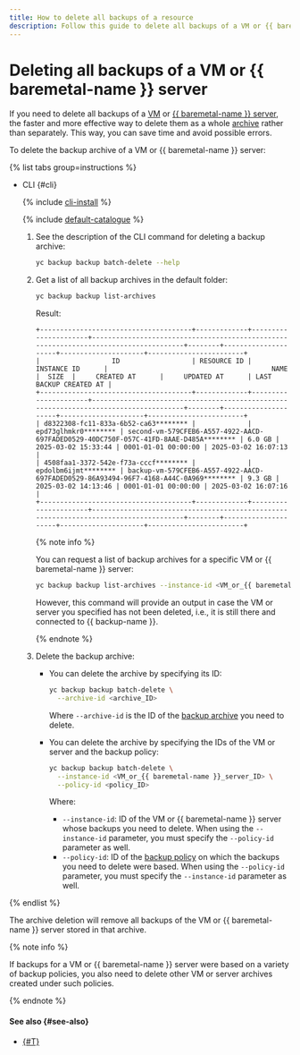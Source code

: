 ```yaml
---
title: How to delete all backups of a resource
description: Follow this guide to delete all backups of a VM or {{ baremetal-name }} server.
---
```


# Deleting all backups of a VM or {{ baremetal-name }} server


If you need to delete all backups of a [VM](../../../compute/concepts/vm.md) or [{{ baremetal-name }} server](../../../baremetal/concepts/servers.md), the faster and more effective way to delete them as a whole [archive](../../concepts/backup.md#archives) rather than separately. This way, you can save time and avoid possible errors.

To delete the backup archive of a VM or {{ baremetal-name }} server:

{% list tabs group=instructions %}

- CLI {#cli}

  {% include [cli-install](../../../_includes/cli-install.md) %}

  {% include [default-catalogue](../../../_includes/default-catalogue.md) %}

  1. See the description of the CLI command for deleting a backup archive:

      ```bash
      yc backup backup batch-delete --help
      ```
  1. Get a list of all backup archives in the default folder:

      ```bash
      yc backup backup list-archives
      ```

      Result:

      ```
      +--------------------------------------+-------------+----------------------+--------------------------------------------------------------------------------------+--------+---------------------+---------------------+------------------------+
      |                  ID                  | RESOURCE ID |     INSTANCE ID      |                                         NAME                                         |  SIZE  |     CREATED AT      |     UPDATED AT      | LAST BACKUP CREATED AT |
      +--------------------------------------+-------------+----------------------+--------------------------------------------------------------------------------------+--------+---------------------+---------------------+------------------------+
      | d8322308-fc11-833a-6b52-ca63******** |             | epd73glhmkr0******** | second-vm-579CFEB6-A557-4922-AACD-697FADED0529-40DC750F-057C-41FD-8AAE-D485A******** | 6.0 GB | 2025-03-02 15:33:44 | 0001-01-01 00:00:00 | 2025-03-02 16:07:13    |
      | 4508faa1-3372-542e-f73a-cccf******** |             | epdolbm6ijmt******** | backup-vm-579CFEB6-A557-4922-AACD-697FADED0529-86A93494-96F7-4168-A44C-0A969******** | 9.3 GB | 2025-03-02 14:13:46 | 0001-01-01 00:00:00 | 2025-03-02 16:07:16    |
      +--------------------------------------+-------------+----------------------+--------------------------------------------------------------------------------------+--------+---------------------+---------------------+------------------------+
      ```

      {% note info %}

      You can request a list of backup archives for a specific VM or {{ baremetal-name }} server:

      ```bash
      yc backup backup list-archives --instance-id <VM_or_{{ baremetal-name }}_server_ID>
      ```

      However, this command will provide an output in case the VM or server you specified has not been deleted, i.e., it is still there and connected to {{ backup-name }}.

      {% endnote %}

  1. Delete the backup archive:

      * You can delete the archive by specifying its ID:

          ```bash
          yc backup backup batch-delete \
            --archive-id <archive_ID>
          ```

          Where `--archive-id` is the ID of the [backup archive](../../concepts/backup.md#archives) you need to delete.

      * You can delete the archive by specifying the IDs of the VM or server and the backup policy:

          ```bash
          yc backup backup batch-delete \
            --instance-id <VM_or_{{ baremetal-name }}_server_ID> \
            --policy-id <policy_ID>
          ```

          Where:
          * `--instance-id`: ID of the VM or {{ baremetal-name }} server whose backups you need to delete. When using the `--instance-id` parameter, you must specify the `--policy-id` parameter as well.
          * `--policy-id`: ID of the [backup policy](../../concepts/policy.md) on which the backups you need to delete were based. When using the `--policy-id` parameter, you must specify the `--instance-id` parameter as well.

{% endlist %}

The archive deletion will remove all backups of the VM or {{ baremetal-name }} server stored in that archive.

{% note info %}

If backups for a VM or {{ baremetal-name }} server were based on a variety of backup policies, you also need to delete other VM or server archives created under such policies.

{% endnote %}

#### See also {#see-also}

* [{#T}](./delete.md)